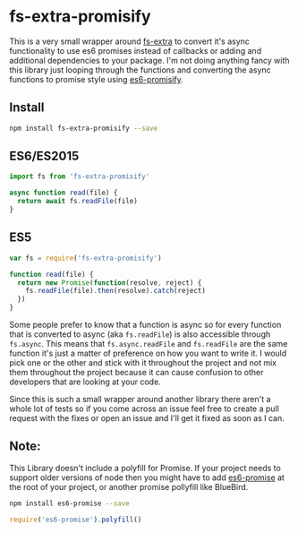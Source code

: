 # fs-extra-promisify
This is a very small wrapper around [fs-extra](https://github.com/jprichardson/node-fs-extra) to convert it's async functionality to use es6 promises instead of callbacks or adding
and additional dependencies to your package. I'm not doing anything fancy with this library just looping through the functions and converting the async functions to promise style using [es6-promisify](https://github.com/digitaldesignlabs/es6-promisify).


## Install

```bash
npm install fs-extra-promisify --save
```


## ES6/ES2015
```js
import fs from 'fs-extra-promisify'

async function read(file) {
  return await fs.readFile(file)
}
```


## ES5
```js
var fs = require('fs-extra-promisify')

function read(file) {
  return new Promise(function(resolve, reject) {
    fs.readFile(file).then(resolve).catch(reject)
  })
}
```

Some people prefer to know that a function is async so for every function that is converted to async (aka `fs.readFile`)
is also accessible through `fs.async`. This means that `fs.async.readFile` and `fs.readFile` are the same function it's just a
matter of preference on how you want to write it. I would pick one or the other and stick with it throughout the project and
not mix them throughout the project because it can cause confusion to other developers that are looking at your code.


Since this is such a small wrapper around another library there aren't a whole lot of tests so if you come across an
issue feel free to create a pull request with the fixes or open an issue and I'll get it fixed as soon as I can.

## Note:
This Library doesn't include a polyfill for Promise. If your project needs to support older versions of node then you might have
to add [es6-promise](https://github.com/stefanpenner/es6-promise) at the root of your project, or another promise pollyfill like BlueBird.

```bash
npm install es6-promise --save
```

```js
require('es6-promise').polyfill()
```
